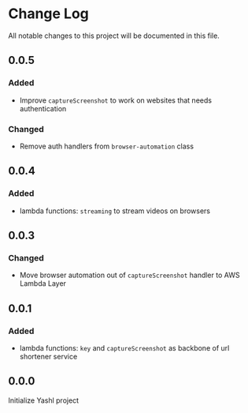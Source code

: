 # Change Log
All notable changes to this project will be documented in this file.

## 0.0.5
### Added
- Improve `captureScreenshot` to work on websites that needs authentication

### Changed
- Remove auth handlers from `browser-automation` class

## 0.0.4
### Added
- lambda functions: `streaming` to stream videos on browsers

## 0.0.3
### Changed
- Move browser automation out of `captureScreenshot` handler to AWS Lambda Layer

## 0.0.1
### Added
- lambda functions: `key` and `captureScreenshot` as backbone of url shortener service

## 0.0.0
Initialize Yashl project